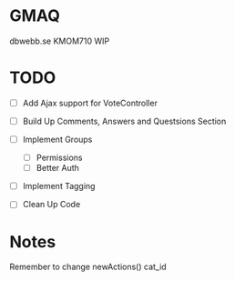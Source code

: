 GMAQ
====

dbwebb.se KMOM710 WIP


TODO
==========

- [ ] Add Ajax support for VoteController
- [ ] Build Up Comments, Answers and Questsions Section
- [ ] Implement Groups
	- [ ] Permissions
	- [ ] Better Auth
- [ ] Implement Tagging
- [ ] Clean Up Code


Notes
=====================
Remember to change newActions() cat_id

